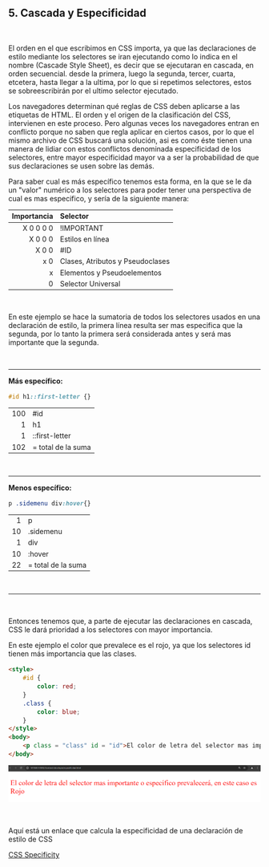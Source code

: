 ## 5. Cascada y Especificidad

<br>

El orden en el que escribimos en CSS importa, ya que las declaraciones de estilo mediante los selectores se iran ejecutando como lo indica en el nombre (Cascade Style Sheet), es decir que se ejecutaran en cascada, en orden secuencial. desde la primera, luego la segunda, tercer, cuarta, etcetera, hasta llegar a la ultima, por lo que si repetimos selectores, estos se sobreescribirán por el ultimo selector ejecutado.

Los navegadores determinan qué reglas de CSS deben aplicarse a las etiquetas de HTML. El orden y el origen de la clasificación del CSS, intervienen en este proceso. Pero algunas veces los navegadores entran en conflicto porque no saben que regla aplicar en ciertos casos, por lo que el mismo archivo de CSS buscará una solución, asi es como éste tienen una manera de lidiar con estos conflictos denominada especificidad de los selectores, entre mayor especificidad mayor va a ser la probabilidad de que sus declaraciones se usen sobre las demás.

Para saber cual es más específico tenemos esta forma, en la que se le da un "valor" numérico a los selectores para poder tener una perspectiva de cual es mas especifico, y sería de la siguiente manera:

| Importancia | Selector |
| ---: | :--- |
| X 0 0 0 0 | !IMPORTANT | 
| X 0 0 0 | Estilos en línea |
| X 0 0 | #ID |
| x 0 | Clases, Atributos y Pseudoclases |
| x | Elementos y Pseudoelementos |
| 0 | Selector Universal |

<br>

En este ejemplo se hace la sumatoria de todos los selectores usados en una declaración de estilo, la primera línea resulta ser mas especifica que la segunda, por lo tanto la primera será considerada antes y será mas importante que la segunda.

<br>

---
**Más específico:** 

```css
#id h1::first-letter {}
```

| | |
---: | :---
 100 | #id 
1  | h1
1 | ::first-letter
102 | = total de la suma

<br>

---
**Menos específico:**

```css
p .sidemenu div:hover{}
```

| | |
---: | :--- 
1 | p 
10 | .sidemenu
1 | div
10 | :hover
22 | = total de la suma

<br>

---
<br>

Entonces tenemos que, a parte de ejecutar las declaraciones en cascada, CSS le dará prioridad a los selectores con mayor importancia.

En este ejemplo el color que prevalece es el rojo, ya que los selectores id tienen más importancia que las clases.
```html
<style>
    #id {
        color: red;
    }
    .class {
        color: blue;
    }
</style>
<body>
    <p class = "class" id = "id">El color de letra del selector mas importante o específico prevalecerá, en este caso es Rojo</p>
</body>
```

![esp.png](.imagenes/esp.png)

<br>

Aquí está un enlace que calcula la especificidad de una declaración de estilo de CSS

[CSS Specificity](https://specificity.keegan.st/)